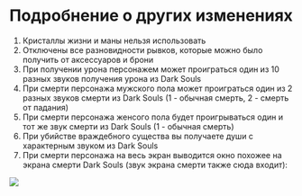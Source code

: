 # Подробнение о других изменениях

1. Кристаллы жизни и маны нельзя использовать
2. Отключены все разновидности рывков, которые можно было получить от аксессуаров и брони
3. При получении урона персонажем может проиграться один из 10 разных звуков получения урона из Dark Souls
4. При смерти персонажа мужского пола может проиграться один из 2 разных звуков смерти из Dark Souls (1 - обычная смерть, 2 - смерть от падания)
5. При смерти персонажа женсого пола будет проигрываться один и тот же звук смерти из Dark Souls (1 - обычная смерть)
6. При убийстве враждебного существа вы получаете души с характерным звуком из Dark Souls
7. При смерти персонажа на весь экран выводится окно похожее на экрана смерти Dark Souls (звук экрана смерти также сюда входит):

![](https://github.com/rzc0d3r/DarkSouls/blobl/main/wiki/images/DeathScreen.jpg)



